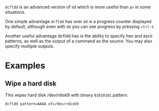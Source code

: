 `dcfldd` is an advanced version of `dd` which is more useful than `pv` in some situations.

One simple advantage `dcfldd` has over `dd` is a progress counter displayed by default, although even with `dd` you can see progress by pressing `ctrl-t`.

Another useful advantage dcfldd has is the ability to specify hex and ascii patterns, as well as the output of a command as the source. You may also specify multiple outputs.

# Examples

## Wipe a hard disk

This wipes hard disk /dev/rdisk9 with binary `01010101` pattern.

```
dcfldd pattern=AAAA of=/dev/rdisk9
```
